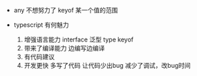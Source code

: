 - any 不想努力了
    keyof 某一个值的范围

- typescript 有何魅力
    1. 增强语言能力
        interface 泛型 type keyof  
    2. 带来了编译能力
        边编写边编译
    3. 有代码建议
    4. 开发更快
        多写了代码 让代码少出bug
        减少了调试，改bug时间